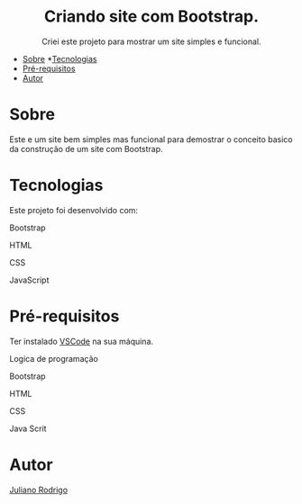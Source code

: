 <h1 align="center"> Criando site com Bootstrap. </h1>

<p align="center"> Criei este projeto para mostrar um site simples e funcional.</p>

<!---->
   * [Sobre](#Sobre)
   *[Tecnologias](#Tecnologias)
   * [Pré-requisitos](#Pré-requisitos)
   * [Autor](#Autor)
  
<!---->


# Sobre

<p>Este e um site bem simples mas funcional para demostrar o conceito basico da construção de um site com Bootstrap.</p>

# Tecnologias

<p>Este projeto foi desenvolvido com:</p>
<p>Bootstrap</p>
<p>HTML</p>
<p>CSS</p>
<p>JavaScript</p>


# Pré-requisitos
Ter instalado [VSCode](https://code.visualstudio.com/) na sua máquina.

<p>Logica de programação</p>
<p>Bootstrap</p>
<p>HTML</p>
<p>CSS</p>
<p>Java Scrit</p>

# Autor

[Juliano Rodrigo](https://www.linkedin.com/in/juliano-rodrigo-88a1a1168/)
